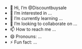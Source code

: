 - 👋 Hi, I’m @Discountbuysale
- 👀 I’m interested in ...
- 🌱 I’m currently learning ...
- 💞️ I’m looking to collaborate on ...
- 📫 How to reach me ...
- 😄 Pronouns: ...
- ⚡ Fun fact: ...

<!---
Discountbuysale/Discountbuysale is a ✨ special ✨ repository because its `README.md` (this file) appears on your GitHub profile.
You can click the Preview link to take a look at your changes.
--->
